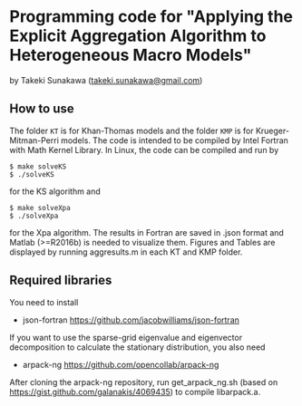 # Programming code for "Applying the Explicit Aggregation Algorithm to Heterogeneous Macro Models"

by Takeki Sunakawa (takeki.sunakawa@gmail.com)

## How to use

The folder `KT` is for Khan-Thomas models and the folder `KMP` is for Krueger-Mitman-Perri models. The code is intended to be compiled by Intel Fortran with Math Kernel Library. In Linux, the code can be compiled and run by
```
$ make solveKS
$ ./solveKS
```
for the KS algorithm and
```
$ make solveXpa
$ ./solveXpa
```
for the Xpa algorithm. The results in Fortran are saved in .json format and Matlab (>=R2016b) is needed to visualize them. Figures and Tables are displayed by running aggresults.m in each KT and KMP folder.

## Required libraries

You need to install

- json-fortran https://github.com/jacobwilliams/json-fortran

If you want to use the sparse-grid eigenvalue and eigenvector decomposition to calculate the stationary distribution, you also need

- arpack-ng https://github.com/opencollab/arpack-ng

After cloning the arpack-ng repository, run get_arpack_ng.sh (based on https://gist.github.com/galanakis/4069435) to compile libarpack.a.

